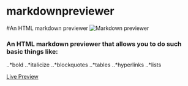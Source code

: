 # markdownpreviewer
#An HTML markdown previewer
![Markdown previewer](https://res.cloudinary.com/dffnnfo2w/image/upload/v1573602802/markdown_pbbfa6.png)

### An HTML markdown previewer that allows you to do such basic things like: 

..*bold 
..*italicize
..*blockquotes
..*tables
..*hyperlinks
..*lists

[Live Preview](https://codepen.io/Adrian540/full/NWWqJRp)


